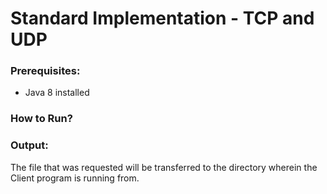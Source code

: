 # Standard Implementation - TCP and UDP

### Prerequisites:

* Java 8 installed

### How to Run?




### Output:

The file that was requested will be transferred to the directory wherein the Client program is running from.
